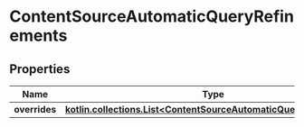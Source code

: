 
# ContentSourceAutomaticQueryRefinements

## Properties
Name | Type | Description | Notes
------------ | ------------- | ------------- | -------------
**overrides** | [**kotlin.collections.List&lt;ContentSourceAutomaticQueryRefinement&gt;**](ContentSourceAutomaticQueryRefinement.md) |  | 



